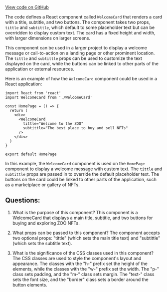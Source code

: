 [View code on GitHub](zoo-labs/zoo/blob/master/core/src/marketplace/MarketHero/WelcomeCard.tsx)

The code defines a React component called `WelcomeCard` that renders a card with a title, subtitle, and two buttons. The component takes two props, `tittle` and `subtittle`, which default to some placeholder text but can be overridden to display custom text. The card has a fixed height and width, with larger dimensions on larger screens.

This component can be used in a larger project to display a welcome message or call-to-action on a landing page or other prominent location. The `tittle` and `subtittle` props can be used to customize the text displayed on the card, while the buttons can be linked to other parts of the application or external resources.

Here is an example of how the `WelcomeCard` component could be used in a React application:

```
import React from 'react'
import WelcomeCard from './WelcomeCard'

const HomePage = () => {
  return (
    <div>
      <WelcomeCard
        tittle="Welcome to the ZOO"
        subtittle="The best place to buy and sell NFTs"
      />
    </div>
  )
}

export default HomePage
```

In this example, the `WelcomeCard` component is used on the `HomePage` component to display a welcome message with custom text. The `tittle` and `subtittle` props are passed in to override the default placeholder text. The buttons on the card could be linked to other parts of the application, such as a marketplace or gallery of NFTs.
## Questions: 
 1. What is the purpose of this component?
   This component is a WelcomeCard that displays a main title, subtitle, and two buttons for buying and exploring ZOO NFTs.

2. What props can be passed to this component?
   The component accepts two optional props: "tittle" (which sets the main title text) and "subtittle" (which sets the subtitle text).

3. What is the significance of the CSS classes used in this component?
   The CSS classes are used to style the component's layout and appearance. The classes with the "h-" prefix set the height of the elements, while the classes with the "w-" prefix set the width. The "p-" class sets padding, and the "m-" class sets margin. The "text-" class sets the font size, and the "border" class sets a border around the button elements.